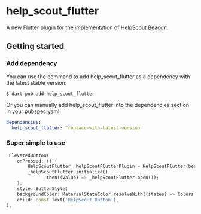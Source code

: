 # help_scout_flutter

A new Flutter plugin for the implementation of HelpScout Beacon.

## Getting started

### Add dependency

You can use the command to add help_scout_flutter as a dependency with the latest stable version:

```console
$ dart pub add help_scout_flutter
```

Or you can manually add help_scout_flutter into the dependencies section in your pubspec.yaml:

```yaml
dependencies:
  help_scout_flutter: ^replace-with-latest-version
```

### Super simple to use

```dart
 ElevatedButton(
    onPressed: () {
        HelpScoutFlutter _helpScoutFlutterPlugin = HelpScoutFlutter(beaconId: '*******beacon-id******',);
        _helpScoutFlutter.initialize()
              .then((value) => _helpScoutFlutter.open());
    },
    style: ButtonStyle(
    backgroundColor: MaterialStateColor.resolveWith((states) => Colors.blue[700]!)),
    child: const Text('HelpScout Button'),
),
```
